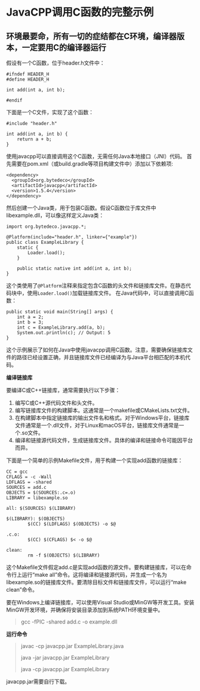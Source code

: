 # JavaCPP调用C函数的完整示例
## 环境最要命，所有一切的症结都在C环境，编译器版本，一定要用C的编译器运行
假设有一个C函数，位于header.h文件中：
```mermaid C
#ifndef HEADER_H
#define HEADER_H

int add(int a, int b);

#endif
```
下面是一个C文件，实现了这个函数：
```mermaid C
#include "header.h"

int add(int a, int b) {
    return a + b;
}
```
使用javacpp可以直接调用这个C函数，无需任何Java本地接口（JNI）代码。
首先需要在pom.xml（或build.gradle等项目构建文件中）添加以下依赖项:
```mermaid xml
<dependency>
  <groupId>org.bytedeco</groupId>
  <artifactId>javacpp</artifactId>
  <version>1.5.4</version>
</dependency>
```
然后创建一个Java类，用于包装C函数。假设C函数位于库文件中libexample.dll，可以像这样定义Java类：
```mermaid java
import org.bytedeco.javacpp.*;

@Platform(include="header.h", linker={"example"})
public class ExampleLibrary {
    static {
        Loader.load();
    }

    public static native int add(int a, int b);
}
```
这个类使用了`@Platform`注释来指定包含C函数的头文件和链接库文件。在静态代码块中，使用`Loader.load()`加载链接库文件。
在Java代码中，可以直接调用C函数：
```mermaid java
public static void main(String[] args) {
    int a = 2;
    int b = 3;
    int c = ExampleLibrary.add(a, b);
    System.out.println(c); // Output: 5
}
```
这个示例展示了如何在Java中使用javacpp调用C函数。注意，需要确保链接库文件的路径已经设置正确，并且链接库文件已经编译为与Java平台相匹配的本机代码。

**编译链接库**

要编译C或C++链接库，通常需要执行以下步骤：
1. 编写C或C++源代码文件和头文件。
2. 编写链接库文件的构建脚本。这通常是一个makefile或CMakeLists.txt文件。
3. 在构建脚本中指定链接库的输出文件名和格式。对于Windows平台，链接库文件通常是一个.dll文件，对于Linux和macOS平台，链接库文件通常是一个.so文件。
4. 编译和链接源代码文件，生成链接库文件。具体的编译和链接命令可能因平台而异。

下面是一个简单的示例Makefile文件，用于构建一个实现add函数的链接库：
```mermaid C
CC = gcc
CFLAGS = -c -Wall
LDFLAGS = -shared
SOURCES = add.c
OBJECTS = $(SOURCES:.c=.o)
LIBRARY = libexample.so

all: $(SOURCES) $(LIBRARY)

$(LIBRARY): $(OBJECTS)
        $(CC) $(LDFLAGS) $(OBJECTS) -o $@

.c.o:
        $(CC) $(CFLAGS) $< -o $@

clean:
        rm -f $(OBJECTS) $(LIBRARY)
```
这个Makefile文件假定add.c是实现add函数的源文件。要构建链接库，可以在命令行上运行“make all”命令。这将编译和链接源代码，并生成一个名为libexample.so的链接库文件。要清除目标文件和链接库文件，可以运行“make clean”命令。

要在Windows上编译链接库，可以使用Visual Studio或MinGW等开发工具。安装MinGW开发环境，并确保将安装目录添加到系统PATH环境变量中。
> gcc -fPIC -shared add.c -o example.dll

**运行命令**
> javac -cp javacpp.jar ExampleLibrary.java
> 
> java -jar javacpp.jar ExampleLibrary
> 
> java -cp javacpp.jar ExampleLibrary

javacpp.jar需要自行下载。